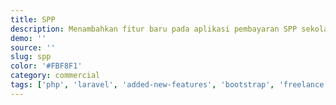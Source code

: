```yaml
---
title: SPP
description: Menambahkan fitur baru pada aplikasi pembayaran SPP sekolah.
demo: ''
source: ''
slug: spp
color: '#FBF8F1'
category: commercial
tags: ['php', 'laravel', 'added-new-features', 'bootstrap', 'freelance']
---
```

